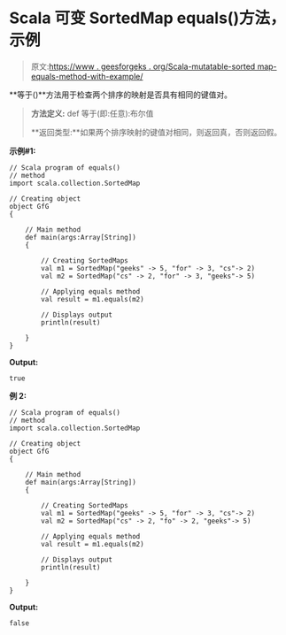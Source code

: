 # Scala 可变 SortedMap equals()方法，示例

> 原文:[https://www . geesforgeks . org/Scala-mutatable-sorted map-equals-method-with-example/](https://www.geeksforgeeks.org/scala-mutable-sortedmap-equals-method-with-example/)

**等于()**方法用于检查两个排序的映射是否具有相同的键值对。

> **方法定义:** def 等于(即:任意):布尔值
> 
> **返回类型:**如果两个排序映射的键值对相同，则返回真，否则返回假。

**示例#1:**

```
// Scala program of equals()
// method
import scala.collection.SortedMap

// Creating object
object GfG
{ 

    // Main method
    def main(args:Array[String])
    {

        // Creating SortedMaps
        val m1 = SortedMap("geeks" -> 5, "for" -> 3, "cs"-> 2)
        val m2 = SortedMap("cs" -> 2, "for" -> 3, "geeks"-> 5)

        // Applying equals method
        val result = m1.equals(m2)

        // Displays output
        println(result)

    }
}
```

**Output:**

```
true

```

**例 2:**

```
// Scala program of equals()
// method
import scala.collection.SortedMap

// Creating object
object GfG
{ 

    // Main method
    def main(args:Array[String])
    {

        // Creating SortedMaps
        val m1 = SortedMap("geeks" -> 5, "for" -> 3, "cs"-> 2)
        val m2 = SortedMap("cs" -> 2, "fo" -> 2, "geeks"-> 5)

        // Applying equals method
        val result = m1.equals(m2)

        // Displays output
        println(result)

    }
}
```

**Output:**

```
false

```